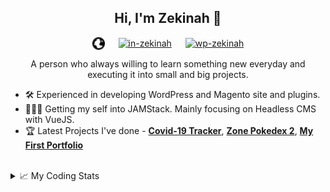 <h2 align="center">Hi, I'm Zekinah 👋</h2>
<p align="center">
<a href="https://www.zekinahlecaros.com/" target="blank"><img align="center" src=https://raw.githubusercontent.com/iconic/open-iconic/master/svg/globe.svg alt="zekinalecaros.com" height="20" width="20" /></a>
&emsp;
<a href="https://ph.linkedin.com/in/zekinah" target="blank"><img align="center" src=https://cdn.jsdelivr.net/npm/simple-icons@3.0.1/icons/linkedin.svg alt="in-zekinah" height="20" width="20" /></a>
  &emsp;
<a href="https://profiles.wordpress.org/zekinah/" target="blank"><img align="center" src=https://cdn.jsdelivr.net/npm/simple-icons@3.0.1/icons/wordpress.svg alt="wp-zekinah" height="20" width="20" /></a>
</p>
<p align="center">
A person who always willing to learn something new everyday and executing it into small and big projects.
</p>

- 🛠 Experienced in developing WordPress and Magento site and plugins.
- 👩🏻‍💻 Getting my self into JAMStack. Mainly focusing on Headless CMS with VueJS.
- 🏆 Latest Projects I've done - **[Covid-19 Tracker](https://github.com/zekinah/pandemiccovid-19)**, **[Zone Pokedex 2](https://github.com/zekinah/zone-pokedex2)**, **[My First Portfolio](https://github.com/zekinah/iamzekinah)** 
<br><br>

<details>
    <summary>📈 My Coding Stats</summary>
<!--START_SECTION:waka-->
**I'm an Early 🐤** 

```text
🌞 Morning    40 commits     █░░░░░░░░░░░░░░░░░░░░░░░░   5.33% 
🌆 Daytime    374 commits    ████████████░░░░░░░░░░░░░   49.8% 
🌃 Evening    317 commits    ██████████░░░░░░░░░░░░░░░   42.21% 
🌙 Night      20 commits     ░░░░░░░░░░░░░░░░░░░░░░░░░   2.66%

```
📅 **I'm Most Productive on Saturday** 

```text
Monday       111 commits    ███░░░░░░░░░░░░░░░░░░░░░░   14.78% 
Tuesday      94 commits     ███░░░░░░░░░░░░░░░░░░░░░░   12.52% 
Wednesday    109 commits    ███░░░░░░░░░░░░░░░░░░░░░░   14.51% 
Thursday     97 commits     ███░░░░░░░░░░░░░░░░░░░░░░   12.92% 
Friday       106 commits    ███░░░░░░░░░░░░░░░░░░░░░░   14.11% 
Saturday     129 commits    ████░░░░░░░░░░░░░░░░░░░░░   17.18% 
Sunday       105 commits    ███░░░░░░░░░░░░░░░░░░░░░░   13.98%

```


📊 **This Week I Spent My Time On** 

```text
💬 Programming Languages: 
Markdown                 7 mins              █████████░░░░░░░░░░░░░░░░   37.92% 
LESS                     5 mins              ███████░░░░░░░░░░░░░░░░░░   30.75% 
XML                      2 mins              ███░░░░░░░░░░░░░░░░░░░░░░   12.49% 
CSS                      1 min               ██░░░░░░░░░░░░░░░░░░░░░░░   7.58% 
JSON                     0 secs              █░░░░░░░░░░░░░░░░░░░░░░░░   4.06%

```

**I Mostly Code in PHP** 

```text
PHP                      24 repos            ██████████████░░░░░░░░░░░   55.81% 
JavaScript               5 repos             ███░░░░░░░░░░░░░░░░░░░░░░   11.63% 
HTML                     5 repos             ███░░░░░░░░░░░░░░░░░░░░░░   11.63% 
CSS                      5 repos             ███░░░░░░░░░░░░░░░░░░░░░░   11.63% 
Vue                      4 repos             ██░░░░░░░░░░░░░░░░░░░░░░░   9.3%

```



<!--END_SECTION:waka-->
</details>
